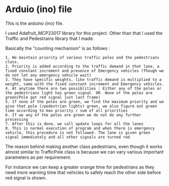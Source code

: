 # Arduio (ino) file
This is the arduino (ino) file.

I used Adafruit_MCP23017 library for this project.
Other than that I used the Traffic and Pedestrains library that I made.

Basically the "counting mechanism" is as follows :

	1. We maintain priority of various traffic poles and the pedestrians class.
	2. Priority is added according to the traffic demand in that lane, a fixed constant increment and presence of Emergency vehicles (Though we do not let any emergency vehicle wait)
	3. They have specific weights, like traffic demand is multiplied to a weight, same with the fixed constant increment and Emergency vehicles.
	4. At anytime there are two possiblities : Either any of the poles or the pedestrians light has green signal  OR  None of the poles are green(Pole got red signal just last frame)
	5. If none of the poles are green, we find the maximum priority and we give that pole (/pedestrian lights) green, we also figure out green time according to max priority / sum of all priorities
	6. If we any of the poles are green we do not do any further processing
	7. After this is done, we call update loops for all the lanes
	8. This is normal execution of program and when there is emergency vehicle, this procedure is not followed. The lane is given green signal immediately and all other signals are turned red

The reason behind making another class pedestrians, even though it works almost similar to TrafficPole class is because we can vary various important parameters as per requirement.

For instance we can keep a greater orange time for pedestrians as they need more warning time that vehicles to safely reach the other side before red signal is shown.
